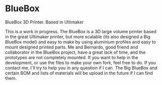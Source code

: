 # BlueBox
BlueBox 3D Printer. Based in Ultimaker

This is a work in progress. The BlueBox is a 3D large volume printer based in the great Ultimaker printer, but more scalable (its also designed a Big BlueBox model) and easy to make by using aluminium profiles and easy to mount designed printed parts. Me and  Bernardo, good friend and collaborator in the BlueBox project, have a great lack of time, and the prototypes are not completely mounted. If you want to help in the development, or use the files to make your own fork, feel free to do. If you contact me, I`ll try to help you in any question if I can.
The Big BlueBox and certain BOM and lists of materials will be upload in the future if I can find them.
